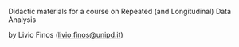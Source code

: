 Didactic materials for a course on Repeated (and Longitudinal) Data Analysis

by Livio Finos (<livio.finos@unipd.it>)
